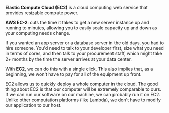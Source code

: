 **Elastic Compute Cloud (EC2)** is a cloud computing web service that provides resizable compute power.

**AWS EC-2**: cuts the time it takes to get a new server instance up and running to minutes, allowing you to easily scale capacity up and down as your computing needs change.



If you wanted an app server or a database server in the old days, you had to hire someone. You'd need to talk to your developer first, size what you need in terms of cores, and then talk to your procurement staff, which might take 2+ months by the time the server arrives at your data center.



With **EC2**, we can do this with a single click. This also implies that, as a beginning, we won't have to pay for all of the equipment up front.


EC2 allows us to quickly deploy a whole computer in the cloud. The good thing about EC2 is that our computer will be extremely comparable to ours. If we can run our software on our machine, we can probably run it on EC2. Unlike other computation platforms (like Lambda), we don't have to modify our application to our host.
